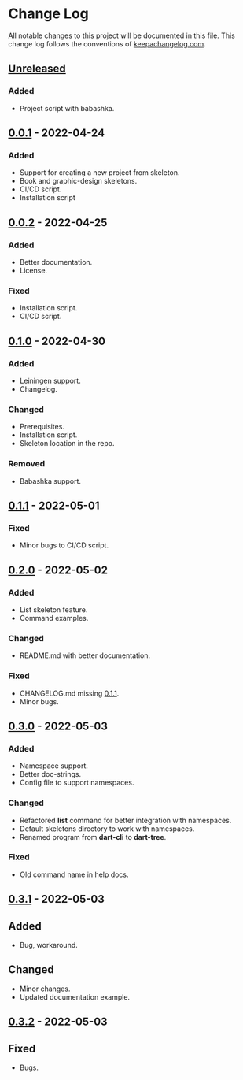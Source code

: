 # Change Log
All notable changes to this project will be documented in this file. This change log follows the conventions of [keepachangelog.com](http://keepachangelog.com/).

## [Unreleased]
### Added
- Project script with babashka.

## [0.0.1] - 2022-04-24
### Added
- Support for creating a new project from skeleton.
- Book and graphic-design skeletons.
- CI/CD script.
- Installation script

## [0.0.2] - 2022-04-25
### Added
- Better documentation.
- License.

### Fixed
- Installation script.
- CI/CD script.

## [0.1.0] - 2022-04-30
### Added
- Leiningen support.
- Changelog.

### Changed
- Prerequisites.
- Installation script.
- Skeleton location in the repo.

### Removed
- Babashka support.

## [0.1.1] - 2022-05-01
### Fixed
- Minor bugs to CI/CD script.

## [0.2.0] - 2022-05-02
### Added
- List skeleton feature.
- Command examples.

### Changed
- README.md with better documentation.

### Fixed
- CHANGELOG.md missing [0.1.1].
- Minor bugs.

## [0.3.0] - 2022-05-03
### Added
- Namespace support.
- Better doc-strings.
- Config file to support namespaces.

### Changed
- Refactored **list** command for better integration with namespaces.
- Default skeletons directory to work with namespaces.
- Renamed program from **dart-cli** to **dart-tree**.

### Fixed
- Old command name in help docs.

## [0.3.1] - 2022-05-03
## Added
- Bug, workaround.

## Changed
- Minor changes.
- Updated documentation example.

## [0.3.2] - 2022-05-03
## Fixed
- Bugs.

[Unreleased]: #
[0.0.1]: https://gitlab.com/stindrago/dart-cli/-/releases/v0.0.1 
[0.0.2]: https://gitlab.com/stindrago/dart-cli/-/releases/v0.0.2
[0.1.0]: https://gitlab.com/stindrago/dart-cli/-/releases/v0.1.0
[0.1.1]: https://gitlab.com/stindrago/dart-cli/-/releases/v0.1.1
[0.2.0]: https://gitlab.com/stindrago/dart-cli/-/releases/v0.2.0
[0.3.0]: https://gitlab.com/stindrago/dart-cli/-/releases/v0.3.0
[0.3.1]: https://gitlab.com/stindrago/dart-cli/-/releases/v0.3.1
[0.3.2]: https://gitlab.com/stindrago/dart-cli/-/releases/v0.3.2
